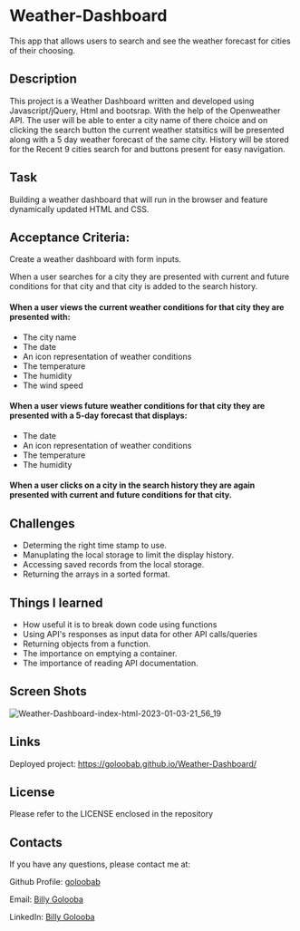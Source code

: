 # Weather-Dashboard
This app that allows users to search and see the weather forecast for cities of their choosing.

## Description 

This project is a Weather Dashboard written and developed using Javascript/jQuery, Html and bootsrap. With the help of the Openweather API. The user will be able to enter a city name of there choice and on clicking the search button the current weather statsitics will be presented along with a 5 day weather forecast of the same city. History will be stored for the Recent 9 cities search for and buttons present for easy navigation.

## Task
Building a weather dashboard that will run in the browser and feature dynamically updated HTML and CSS.

## Acceptance Criteria:

Create a weather dashboard with form inputs.

When a user searches for a city they are presented with current and future conditions for that city and that city is added to the search history.

#### When a user views the current weather conditions for that city they are presented with:
* The city name
* The date
* An icon representation of weather conditions
* The temperature
* The humidity
* The wind speed

#### When a user views future weather conditions for that city they are presented with a 5-day forecast that displays:
* The date
* An icon representation of weather conditions
* The temperature
* The humidity

#### When a user clicks on a city in the search history they are again presented with current and future conditions for that city.

## Challenges

* Determing the right time stamp to use. 
* Manuplating the local storage to limit the display history.
* Accessing saved records from the local storage.
* Returning the arrays in a sorted format.

## Things I learned 
* How useful it is to break down code using functions
* Using API's responses as input data for other API calls/queries
* Returning objects from a function.
* The importance on emptying a container.
* The importance of reading API documentation. 


## Screen Shots
![Weather-Dashboard-index-html-2023-01-03-21_56_19](https://user-images.githubusercontent.com/26630637/210448153-56105544-c4a1-4f0f-938e-4ca06dc75f7b.png)

## Links
Deployed project: https://goloobab.github.io/Weather-Dashboard/

## License 
Please refer to the LICENSE enclosed in the repository

## Contacts

If you have any questions, please contact me at: 
 
  Github Profile: [goloobab](https://github.com/goloobab/)  

  Email: [Billy Golooba](mailto:goloobab@gmail.com) 

  LinkedIn: [ Billy Golooba ](https://linkedin.com/in/goloobab)

